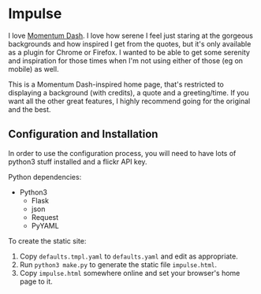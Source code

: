 # Impulse

I love [Momentum Dash](https://momentumdash.com/). I love how serene I feel just staring at the gorgeous backgrounds and how inspired I get from the quotes, but it's only available as a plugin for Chrome or Firefox. I wanted to be able to get some serenity and inspiration for those times when I'm not using either of those (eg on mobile) as well.

This is a Momentum Dash-inspired home page, that's restricted to displaying a background (with credits), a quote and a greeting/time. If you want all the other great features, I highly recommend going for the original and the best.

## Configuration and Installation

In order to use the configuration process, you will need to have lots of python3 stuff installed and a flickr API key.

Python dependencies:

 * Python3
   * Flask
   * json
   * Request
   * PyYAML

To create the static site:

1. Copy `defaults.tmpl.yaml` to `defaults.yaml` and edit as appropriate. 
2. Run `python3 make.py` to generate the static file `impulse.html`.
3. Copy `impulse.html` somewhere online and set your browser's home page to it.

